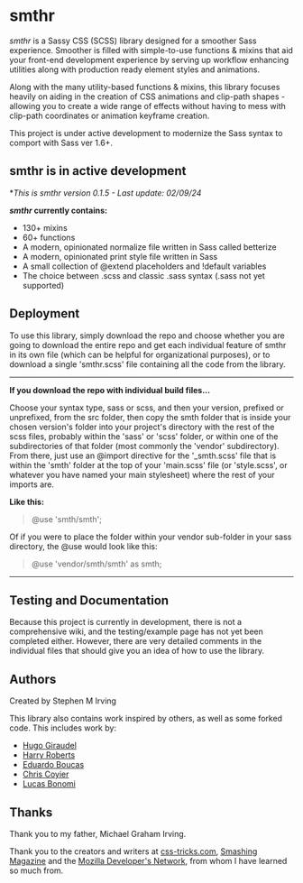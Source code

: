 # smthr

_smthr_ is a Sassy CSS (SCSS) library designed for a smoother Sass experience.
Smoother is filled with simple-to-use functions &amp; mixins
that aid your front-end development experience by serving up workflow
enhancing utilities along with production ready element styles and animations.

Along with the many utility-based functions &amp; mixins, this
library focuses heavily on aiding in the creation of CSS animations
and clip-path shapes - allowing you to create a wide range of effects without
having to mess with clip-path coordinates or animation keyframe creation.

This project is under active development to modernize the Sass syntax to comport
with Sass ver 1.6+.

## smthr is in active development

**This is *smthr* version 0.1.5 - Last update: 02/09/24*

**_smthr_ currently contains:**

* 130+ mixins
* 60+ functions
* A modern, opinionated normalize file written in Sass called betterize
* A modern, opinionated print style file written in Sass
* A small collection of @extend placeholders and !default variables
* The choice between .scss and classic .sass syntax (.sass not yet supported)

## Deployment

To use this library, simply download the repo and choose whether you are
going to download the entire repo and get each individual feature of smthr in
its own file (which can be helpful for organizational purposes), or to download
a single 'smthr.scss' file containing all the code from the library.

***

**If you download the repo with individual build files...**

Choose your syntax type, sass or scss, and then your version, prefixed or
unprefixed, from the src folder, then copy the smth folder that is inside your
chosen version's folder into your project's directory with the rest of the scss
files, probably within the 'sass' or 'scss' folder, or within one of the
subdirectories of that folder (most commonly the 'vendor' subdirectory). From
there, just use an @import directive for the '_smth.scss' file that is within
the 'smth' folder at the top of your 'main.scss' file (or 'style.scss', or
whatever you have named your main stylesheet) where the rest of your imports
are.

**Like this:**

> @use 'smth/smth';

Of if you were to place the folder within your vendor sub-folder in your sass
directory, the @use would look like this:

> @use 'vendor/smth/smth' as smth;

***

## Testing and Documentation

Because this project is currently in development, there is not a comprehensive
wiki, and the testing/example page has not yet been completed either. However,
there are very detailed comments in the individual files that should give you an
idea of how to use the library.

## Authors

Created by Stephen M Irving

This library also contains work inspired by others, as well as some forked code.
This includes work by:

* [Hugo Giraudel](https://hugogiraudel.com/)
* [Harry Roberts](https://csswizardry.com/)
* [Eduardo Boucas](https://eduardoboucas.com/)
* [Chris Coyier](https://chriscoyier.net/)
* [Lucas Bonomi](http://lucasbonomi.com/)

## Thanks

Thank you to my father, Michael Graham Irving.

Thank you to the creators and writers at [css-tricks.com](https://css-tricks.com/),
[Smashing Magazine](https://www.smashingmagazine.com/) and the
[Mozilla Developer's Network](https://developer.mozilla.org/), from whom I have
learned so much from.
